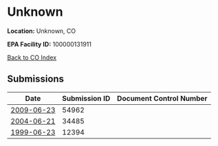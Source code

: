 # Unknown

**Location:** Unknown, CO

**EPA Facility ID:** 100000131911

[Back to CO Index](../../index.md)

## Submissions

| Date | Submission ID | Document Control Number |
|------|--------------|-------------------------|
| [2009-06-23](submissions/54962.md) | 54962 |  |
| [2004-06-21](submissions/34485.md) | 34485 |  |
| [1999-06-23](submissions/12394.md) | 12394 |  |
